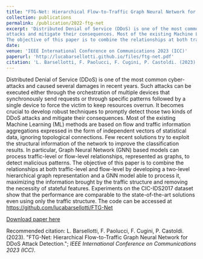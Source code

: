 ```yaml
---
title: "FTG-Net: Hierarchical Flow-to-Traffic Graph Neural Network for DDoS Attack Detection"
collection: publications
permalink: /publication/2022-ftg-net
excerpt: 'Distributed Denial of Service (DDoS) is one of the most common cyber-attacks and caused several damages in recent years. Such attacks can be executed either through the orchestration of multiple devices that synchronously send requests or through specific patterns followed by a single device to force the victim to keep resources overrun. It becomes crucial to develop robust techniques to promptly detect those two kinds of DDoS
attacks and mitigate their consequences. Most of the existing Machine Learning (ML) methods are based on flow and traffic information aggregations expressed in the form of independent vectors of statistical data, ignoring topological connections. Few recent solutions try to exploit the structural information of the network to improve the classification results. In particular, Graph Neural Network (GNN) based models can process traffic-level or flow-level relationships, represented as graphs, to detect malicious patterns.
The objective of this paper is to combine the relationships at both traffic-level and flow-level by developing a two-level hierarchical graph representation and a GNN model able to process it, maximizing the information brought by the traffic structure and removing the necessity of stateful features. Experiments on the CIC-IDS2017 dataset show that the performance are comparable to the state-of-the-art solutions even using only the traffic structure. The code can be accessed at https://github.com/lucabarsellotti/FTG-Net'
date:
venue: 'IEEE International Conference on Communications 2023 (ICC)'
paperurl: 'http://lucabarsellotti.github.io/files/ftg-net.pdf'
citation: 'L. Barsellotti, F. Paolucci, F. Cugini, P. Castoldi. (2023). &quot;FTG-Net: Hierarchical Flow-to-Traffic Graph Neural Network for DDoS Attack Detection.&quot; <i>IEEE International Conference on Communications 2023 (ICC)</i>.'
---
```

Distributed Denial of Service (DDoS) is one of the most common cyber-attacks and caused several damages in recent years. Such attacks can be executed either through the orchestration of multiple devices that synchronously send requests or through specific patterns followed by a single device to force the victim to keep resources overrun. It becomes crucial to develop robust techniques to promptly detect those two kinds of DDoS
attacks and mitigate their consequences. Most of the existing Machine Learning (ML) methods are based on flow and traffic information aggregations expressed in the form of independent vectors of statistical data, ignoring topological connections. Few recent solutions try to exploit the structural information of the network to improve the classification results. In particular, Graph Neural Network (GNN) based models can process traffic-level or flow-level relationships, represented as graphs, to detect malicious patterns.
The objective of this paper is to combine the relationships at both traffic-level and flow-level by developing a two-level hierarchical graph representation and a GNN model able to process it, maximizing the information brought by the traffic structure and removing the necessity of stateful features. Experiments on the CIC-IDS2017 dataset show that the performance are comparable to the state-of-the-art solutions even using only the traffic structure. The code can be accessed at https://github.com/lucabarsellotti/FTG-Net

[Download paper here](http://lucabarsellotti.github.io/files/ftg-net.pdf)

Recommended citation: L. Barsellotti, F. Paolucci, F. Cugini, P. Castoldi. (2023). "FTG-Net: Hierarchical Flow-to-Traffic Graph Neural Network for DDoS Attack Detection."; <i>IEEE International Conference on Communications 2023 (ICC)</i>.
